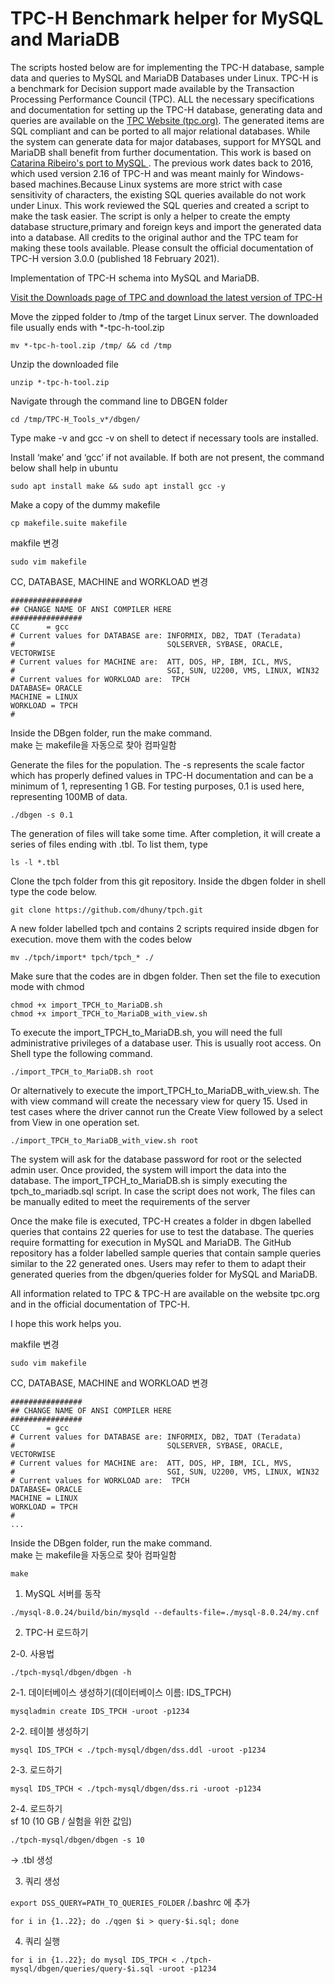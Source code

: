 # TPC-H Benchmark helper for MySQL and MariaDB


The scripts hosted below are for implementing the TPC-H database, sample data and queries to MySQL and MariaDB Databases under Linux.
TPC-H is a benchmark for Decision support made available by the Transaction Processing Performance Council (TPC). 
ALL the necessary specifications and documentation for setting up the TPC-H database, generating data and queries are available on the [TPC Website (tpc.org)](http://tpc.org/tpc_documents_current_versions/current_specifications5.asp).
The generated items are SQL compliant and can be ported to all major relational databases. While the system can generate data for major databases, support for MYSQL and MariaDB shall benefit from further documentation.
This work is based on [
Catarina Ribeiro's port to MySQL ](https://github.com/catarinaribeir0/queries-tpch-dbgen-mysql). The previous work dates back to 2016, which used version 2.16 of TPC-H and was meant mainly for Windows-based machines.Because Linux systems are more strict with case sensitivity of characters, the existing SQL queries available do not work under Linux.
This work reviewed the SQL queries and created a script to make the task easier. The script is only a helper to create the empty database structure,primary and foreign keys and import the generated data into a database.  All credits to the original author and the TPC team for making these tools available. Please consult the official documentation of TPC-H version 3.0.0 (published 18 February 2021).


Implementation of TPC-H schema into MySQL and MariaDB. 

[Visit the Downloads page of TPC and download the latest version of TPC-H](http://tpc.org/tpc_documents_current_versions/current_specifications5.asp)  

Move the zipped folder to /tmp of the target Linux server. The downloaded file usually ends with *-tpc-h-tool.zip
```
mv *-tpc-h-tool.zip /tmp/ && cd /tmp
``` 
Unzip the downloaded file

```
unzip *-tpc-h-tool.zip
``` 

Navigate through the command line to DBGEN folder  
```
cd /tmp/TPC-H_Tools_v*/dbgen/
```  

Type make -v and gcc -v on shell to detect if necessary tools are installed.

Install ‘make’ and ‘gcc’ if not available. If both are not present, the command below shall help in ubuntu
```
sudo apt install make && sudo apt install gcc -y
```  

Make a copy of the dummy makefile  
```
cp makefile.suite makefile
```  
makfile 변경 
```
sudo vim makefile
```  
 
CC, DATABASE, MACHINE and WORKLOAD 변경

```
################
## CHANGE NAME OF ANSI COMPILER HERE
################
CC      = gcc
# Current values for DATABASE are: INFORMIX, DB2, TDAT (Teradata)
#                                  SQLSERVER, SYBASE, ORACLE, VECTORWISE
# Current values for MACHINE are:  ATT, DOS, HP, IBM, ICL, MVS, 
#                                  SGI, SUN, U2200, VMS, LINUX, WIN32 
# Current values for WORKLOAD are:  TPCH
DATABASE= ORACLE
MACHINE = LINUX
WORKLOAD = TPCH
#
```  

Inside the DBgen folder, run the make command.   
make 는 makefile을 자동으로 찾아 컴파일함 


Generate the files for the population. The -s represents the scale factor which has properly defined values in TPC-H documentation and can be a minimum of 1, representing 1 GB. For testing purposes, 0.1 is used here, representing 100MB of data.  
```
./dbgen -s 0.1
```  

The generation of files will take some time. After completion, it will create a series of files ending with .tbl. To list them, type
```
ls -l *.tbl
``` 

Clone the tpch folder from this git repository. Inside the dbgen folder in shell type the code below.
```
git clone https://github.com/dhuny/tpch.git
``` 
 
A new folder labelled tpch and contains 2 scripts required inside dbgen for execution. move them with the codes below 
```
mv ./tpch/import* tpch/tpch_* ./
``` 
Make sure that the codes are in dbgen folder. Then set the file to execution mode with chmod
```
chmod +x import_TPCH_to_MariaDB.sh
chmod +x import_TPCH_to_MariaDB_with_view.sh
``` 

To execute the import_TPCH_to_MariaDB.sh, you will need the full administrative privileges of a database user. This is usually root access. On Shell type the following command.
```
./import_TPCH_to_MariaDB.sh root 
```
Or alternatively to execute the import_TPCH_to_MariaDB_with_view.sh. The with view command will create the necessary view for query 15. Used in test cases where the driver cannot run the Create View followed by a select from View in one operation set.
```
./import_TPCH_to_MariaDB_with_view.sh root 
```
The system will ask for the database password for root or the selected admin user. Once provided, the system will import the data into the database.
The import_TPCH_to_MariaDB.sh  is simply executing the tpch_to_mariadb.sql script. In case the script does not work, The files can be manually edited to meet the requirements of the server 

Once the make file is executed, TPC-H creates a folder in dbgen labelled queries that contains 22 queries for use to test the database. The queries require formatting for execution in MySQL and MariaDB.
The GitHub repository has a folder labelled sample queries that contain sample queries similar to the 22 generated ones. Users may refer to them to adapt their generated queries from the dbgen/queries folder for MySQL and MariaDB.


All information related to TPC & TPC-H are available on the website tpc.org and in the official documentation of TPC-H.

I hope this work helps you.

makfile 변경 
```
sudo vim makefile
```  
 
CC, DATABASE, MACHINE and WORKLOAD 변경

```
################
## CHANGE NAME OF ANSI COMPILER HERE
################
CC      = gcc
# Current values for DATABASE are: INFORMIX, DB2, TDAT (Teradata)
#                                  SQLSERVER, SYBASE, ORACLE, VECTORWISE
# Current values for MACHINE are:  ATT, DOS, HP, IBM, ICL, MVS, 
#                                  SGI, SUN, U2200, VMS, LINUX, WIN32 
# Current values for WORKLOAD are:  TPCH
DATABASE= ORACLE
MACHINE = LINUX
WORKLOAD = TPCH
#
...
```  
Inside the DBgen folder, run the make command.   
make 는 makefile을 자동으로 찾아 컴파일함 

```
make
```
  
1. MySQL 서버를 동작

```
./mysql-8.0.24/build/bin/mysqld --defaults-file=./mysql-8.0.24/my.cnf
```

2. TPC-H 로드하기

2-0. 사용법

```
./tpch-mysql/dbgen/dbgen -h
```

2-1. 데이터베이스 생성하기(데이터베이스 이름: IDS_TPCH)

```
mysqladmin create IDS_TPCH -uroot -p1234
```

2-2. 테이블 생성하기

```
mysql IDS_TPCH < ./tpch-mysql/dbgen/dss.ddl -uroot -p1234
```

2-3. 로드하기  

```
mysql IDS_TPCH < ./tpch-mysql/dbgen/dss.ri -uroot -p1234
```

2-4. 로드하기  
sf 10 (10 GB / 실험을 위한 값임)   

```
./tpch-mysql/dbgen/dbgen -s 10
```  
-> .tbl 생성

3. 쿼리 생성 

` export DSS_QUERY=PATH_TO_QUERIES_FOLDER ` /.bashrc 에 추가 


```
for i in {1..22}; do ./qgen $i > query-$i.sql; done
```
4. 쿼리 실행 

```
for i in {1..22}; do mysql IDS_TPCH < ./tpch-mysql/dbgen/queries/query-$i.sql -uroot -p1234
```





